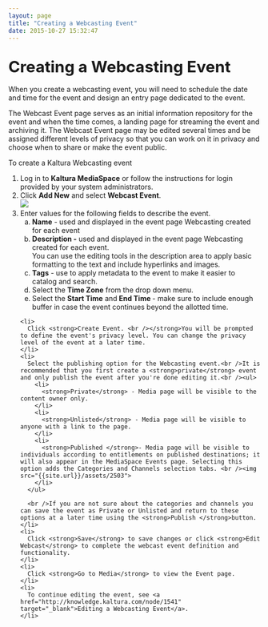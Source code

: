 ```yaml
---
layout: page
title: "Creating a Webcasting Event"
date: 2015-10-27 15:32:47
---
```


<h2>
    <span style="font-size: 1.5em;">Creating a Webcasting Event</span>
  </h2>
  
  <p>
    When you create a webcasting event, you will need to schedule the date and time for the event and design an entry page dedicated to the event.
  </p>
  
  <p>
    The Webcast Event page serves as an initial information repository for the event and when the time comes, a landing page for streaming the event and archiving it. The Webcast Event page may be edited several times and be assigned different levels of privacy so that you can work on it in privacy and choose when to share or make the event public.  
  </p>
  
  <p class="mce-procedure">
    To create a Kaltura Webcasting event
  </p>
  
  <ol>
    <li>
      Log in to <strong>Kaltura MediaSpace</strong> or follow the instructions for login provided by your system administrators.
    </li>
    <li>
      Click <strong>Add New</strong> and select <strong>Webcast Event</strong>.<br /><img src="{{site.url}}/assets/2900">
    </li>
    <li>
      <span>Enter values for the following fields to describe the event.</span><ol style="list-style-type: lower-alpha;">
        <li>
          <strong>Name</strong> - used and displayed in the event page Webcasting created for each event
        </li>
        <li>
          <strong>Description -</strong> used and displayed in the event page Webcasting created for each event. <br />You can use the editing tools in the description area to apply basic formatting to the text and include hyperlinks and images.
        </li>
        <li>
          <strong>Tags</strong> - use to apply metadata to the event to make it easier to catalog and <span class="inline-comment-marker" data-ref="03edae32-3363-4601-87a7-4eea49b25496">search</span>.
        </li>
        <li>
          Select the <strong>Time Zone</strong> from the drop down menu.
        </li>
        <li>
          Select the <strong>Start Time</strong> and<strong> End Time </strong>- make sure to include enough buffer in case the event continues beyond the allotted time. 
        </li>
      </ol>
    </li>
    
    <li>
      Click <strong>Create Event. <br /></strong>You will be prompted to define the event's privacy level. You can change the privacy level of the event at a later time.  
    </li>
    <li>
      Select the publishing option for the Webcasting event.<br />It is recommended that you first create a <strong>private</strong> event and only publish the event after you're done editing it.<br /><ul>
        <li>
          <strong>Private</strong> - Media page will be visible to the content owner only.
        </li>
        <li>
          <strong>Unlisted</strong> - Media page will be visible to anyone with a link to the page.
        </li>
        <li>
          <strong>Published </strong>- Media page will be visible to individuals according to entitlements on published destinations; it will also appear in the MediaSpace Events page. Selecting this option adds the Categories and Channels selection tabs. <br /><img src="{{site.url}}/assets/2503">
        </li>
      </ul>
      
      <br />If you are not sure about the categories and channels you can save the event as Private or Unlisted and return to these options at a later time using the <strong>Publish </strong>button.
    </li>
    <li>
      Click <strong>Save</strong> to save changes or click <strong>Edit Webcast</strong> to complete the webcast event definition and functionality.
    </li>
    <li>
      Click <strong>Go to Media</strong> to view the Event page.
    </li>
    <li>
      To continue editing the event, see <a href="http://knowledge.kaltura.com/node/1541" target="_blank">Editing a Webcasting Event</a>.
    </li>
  </ol>